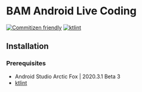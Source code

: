 # BAM Android Live Coding

[![Commitizen friendly](https://img.shields.io/badge/commitizen-friendly-brightgreen.svg)](http://commitizen.github.io/cz-cli/)
[![ktlint](https://img.shields.io/badge/code%20style-%E2%9D%A4-FF4081.svg)](https://ktlint.github.io/)

## Installation

### Prerequisites

- Android Studio Arctic Fox | 2020.3.1 Beta 3
- [ktlint](https://github.com/pinterest/ktlint)
